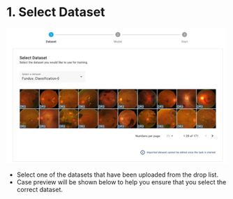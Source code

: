 # 1. Select Dataset



![](../../.gitbook/assets/training-data-preview.png)

* Select one of the datasets that have been uploaded from the drop list.
* Case preview will be shown below to help you ensure that you select the correct dataset.

